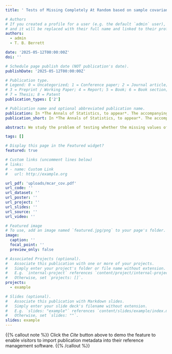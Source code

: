 ```yaml
---
title: ' Tests of Missing Completely At Random based on sample covariance matrices'

# Authors
# If you created a profile for a user (e.g. the default `admin` user), write the username (folder name) here
# and it will be replaced with their full name and linked to their profile.
authors:
  - admin
  - T. B. Berrett

date: '2025-05-12T00:00:00Z'
doi: ''

# Schedule page publish date (NOT publication's date).
publishDate: '2025-05-12T00:00:00Z'

# Publication type.
# Legend: 0 = Uncategorized; 1 = Conference paper; 2 = Journal article;
# 3 = Preprint / Working Paper; 4 = Report; 5 = Book; 6 = Book section;
# 7 = Thesis; 8 = Patent
publication_types: ['2']

# Publication name and optional abbreviated publication name.
publication: In *The Annals of Statistics, to appear*. The accompanying *R* package *MCARtest* is available from [CRAN](https://cran.r-project.org/web/packages/MCARtest/index.html). R code used for the simulations is available [here](https://github.com/abordino/MCAR_covariance)
publication_short: In *The Annals of Statistics, to appear*. The accompanying **R** package **MCARtest** is available from [CRAN](https://cran.r-project.org/web/packages/MCARtest/index.html). R code used for the simulations is available [here](https://github.com/abordino/MCAR_covariance)

abstract: We study the problem of testing whether the missing values of a potentially high-dimensional dataset are Missing Completely at Random (MCAR). We relax the problem of testing MCAR to the problem of testing the compatibility of a collection of covariance matrices, motivated by the fact that this procedure is feasible when the dimension grows with the sample size. Our first contributions are to define a natural measure of the incompatibility of a collection of correlation matrices, which can be characterised as the optimal value of a Semi-definite Programming (SDP) problem, and to establish a key duality result allowing its practical computation and interpretation. By analysing the concentration properties of the natural plug-in estimator for this measure, we propose a novel hypothesis test, which is calibrated via a bootstrap procedure and demonstrates power against any distribution with incompatible covariance matrices. By considering key examples of missingness structures, we demonstrate that our procedures are minimax rate optimal in certain cases. We further validate our methodology with numerical simulations that provide evidence of validity and power, even when data are heavy tailed. Furthermore, tests of compatibility can be used to test the feasibility of positive semi-definite matrix completion problems with noisy observations, and thus our results may be of independent interest.

tags: []

# Display this page in the Featured widget?
featured: true

# Custom links (uncomment lines below)
# links:
# - name: Custom Link
#   url: http://example.org

url_pdf: 'uploads/mcar_cov.pdf'
url_code: ''
url_dataset: ''
url_poster: ''
url_project: ''
url_slides: ''
url_source: ''
url_video: ''

# Featured image
# To use, add an image named `featured.jpg/png` to your page's folder.
image:
  caption: ''
  focal_point: ''
  preview_only: false

# Associated Projects (optional).
#   Associate this publication with one or more of your projects.
#   Simply enter your project's folder or file name without extension.
#   E.g. `internal-project` references `content/project/internal-project/index.md`.
#   Otherwise, set `projects: []`.
projects:
  - example

# Slides (optional).
#   Associate this publication with Markdown slides.
#   Simply enter your slide deck's filename without extension.
#   E.g. `slides: "example"` references `content/slides/example/index.md`.
#   Otherwise, set `slides: ""`.
slides: example
---
```


{{% callout note %}}
Click the _Cite_ button above to demo the feature to enable visitors to import publication metadata into their reference management software.
{{% /callout %}}

<!-- {{% callout note %}}
Create your slides in Markdown - click the _Slides_ button to check out the example.
{{% /callout %}}

Supplementary notes can be added here, including [code, math, and images](https://wowchemy.com/docs/writing-markdown-latex/). -->